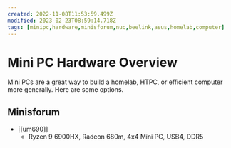 ```yaml
---
created: 2022-11-08T11:53:59.499Z
modified: 2023-02-23T08:59:14.718Z
tags: [minipc,hardware,minisforum,nuc,beelink,asus,homelab,computer]
---
```

# Mini PC Hardware Overview

Mini PCs are a great way to build a homelab, HTPC,
or efficient computer more generally. Here are some options.

## Minisforum

* [[um690]]
  * Ryzen 9 6900HX, Radeon 680m, 4x4 Mini PC, USB4, DDR5
